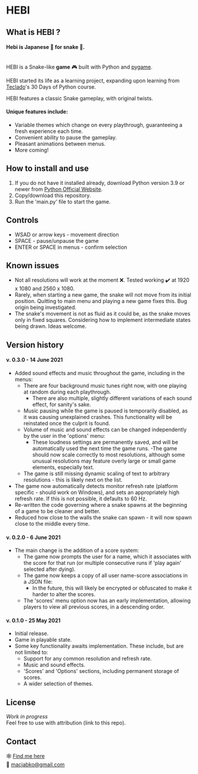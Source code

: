 # HEBI
## What is HEBI ?
#### Hebi is Japanese :japan: for snake :snake:.
\
HEBI is a Snake-like **game** :video_game: built with Python and [pygame](https://github.com/pygame).

HEBI started its life as a learning project, expanding upon learning from [Teclado](https://www.teclado.com/)'s 30 Days of Python course.

HEBI features a classic Snake gameplay, with original twists.


#### Unique features include:
- Variable themes which change on every playthrough, guaranteeing a fresh experience each time.
- Convenient ability to pause the gameplay.
- Pleasant animations between menus.
- More coming!


## How to install and use
1. If you do not have it installed already, download Python version 3.9 or newer from [Python Official Website](https://www.python.org/downloads/).
2. Copy/download this repository.
3. Run the 'main.py' file to start the game.


## Controls
- WSAD or arrow keys - movement direction
- SPACE - pause/unpause the game
- ENTER or SPACE in menus - confirm selection



## Known issues
- Not all resolutions will work at the moment :x:. Tested working :heavy_check_mark: at 1920 x 1080 and 2560 x 1080.
- Rarely, when starting a new game, the snake will not move from its initial position. Quitting to main menu and playing a new game fixes this. Bug origin being investigated.
- The snake's movement is not as fluid as it could be, as the snake moves only in fixed squares. Considering how to implement intermediate states being drawn. Ideas welcome.

## Version history
#### v. 0.3.0 - 14 June 2021
- Added sound effects and music throughout the game, including in the menus:
    - There are four background music tunes right now, with one playing at random during each playthrough.
        - There are also multiple, slightly different variations of each sound effect, for sanity's sake.
    - Music pausing while the game is paused is temporarily disabled, as it was causing unexplained crashes.
        This functionality will be reinstated once the culprit is found.
    - Volume of music and sound effects can be changed independently by the user in the 'options' menu:
        - These loudness settings are permanently saved, and will be automatically used the next time the game runs.
-The game should now scale correctly to most resolutions, although some unusual resolutions may feature overly
    large or small game elements, especially text.
    - The game is still missing dynamic scaling of text to arbitrary resolutions - this is likely next on the list.
- The game now automatically detects monitor refresh rate (platform specific - should work on Windows), and sets
    an appropriately high refresh rate. If this is not possible, it defaults to 60 Hz.
- Re-written the code governing where a snake spawns at the beginning of a game to be cleaner and better.
- Reduced how close to the walls the snake can spawn - it will now spawn close to the middle every time.

#### v. 0.2.0 - 6 June 2021
- The main change is the addition of a score system:
  - The game now prompts the user for a name, which it associates with the score for that run (or multiple consecutive runs if 'play again' selected after dying).
  - The game now keeps a copy of all user name-score associations in a JSON file:
    - In the future, this will likely be encrypted or obfuscated to make it harder to alter the scores.
  - The 'scores' menu option now has an early implementation, allowing players to view all previous scores, in a descending order.

#### v. 0.1.0 - 25 May 2021
- Initial release.
- Game in playable state.
- Some key functionality awaits implementation. These include, but are not limited to:
  - Support for any common resolution and refresh rate.
  - Music and sound effects.
  - 'Scores' and 'Options' sections, including permanent storage of scores.
  - A wider selection of themes.


## License
_Work in progress_  
Feel free to use with attribution (link to this repo).


## Contact
:spider_web: [Find me here](https://linktr.ee/maciejjablonski)\
:e-mail: macjabko@gmail.com

